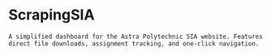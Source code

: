 # ScrapingSIA
    A simplified dashboard for the Astra Polytechnic SIA website. Features direct file downloads, assignment tracking, and one-click navigation.
